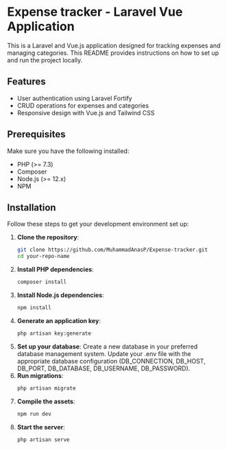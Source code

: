 # Expense tracker - Laravel Vue Application

This is a Laravel and Vue.js application designed for tracking expenses and managing categories. This README provides instructions on how to set up and run the project locally.

## Features

- User authentication using Laravel Fortify
- CRUD operations for expenses and categories
- Responsive design with Vue.js and Tailwind CSS

## Prerequisites

Make sure you have the following installed:

- PHP (>= 7.3)
- Composer
- Node.js (>= 12.x)
- NPM

## Installation

Follow these steps to get your development environment set up:

1. **Clone the repository**:
   ```bash
   git clone https://github.com/MuhammadAnasP/Expense-tracker.git
   cd your-repo-name
2. **Install PHP dependencies**:
   ```bash
   composer install
4. **Install Node.js dependencies**:
   ```bash
   npm install
6. **Generate an application key**:
   ```bash
   php artisan key:generate
8. **Set up your database**:
   Create a new database in your preferred database management system.
   Update your .env file with the appropriate database configuration (DB_CONNECTION, DB_HOST, DB_PORT, DB_DATABASE, DB_USERNAME, DB_PASSWORD).
9. **Run migrations**:
   ```bash
   php artisan migrate
10. **Compile the assets**:
    ```bash
    npm run dev
11. **Start the server**:
    ```bash
    php artisan serve


